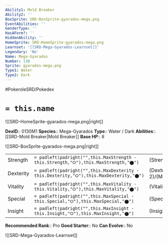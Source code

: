 ```yaml
---
Ability1: Mold Breaker
Ability2: ''
BoxSprite: SRD-BoxSprite-gyarados-mega.png
EventAbilities: ''
GenderType: ''
HasAForm?: ''
HiddenAbility: ''
HomeSprite: SRD-HomeSprite-gyarados-mega.png
Learnset: '[[SRD-Mega-Gyarados-Learnset]]'
Legendary: 'No'
Name: Mega-Gyarados
Number: 130
Sprite: gyarados-mega.png
Type1: Water
Type2: Dark
---
```


#PokeroleSRD/Pokedex

# `= this.name`

![[SRD-HomeSprite-gyarados-mega.png|right]]

**DexID**:: 0130M1
**Species**:: Mega-Gyarados
**Type**:: Water / Dark
**Abilities**:: [[SRD-Mold Breaker|Mold Breaker]]
**Base HP**:: 8

![[SRD-BoxSprite-gyarados-mega.png|right]]

|           |                                                                                        |                                          |
| --------- | -------------------------------------------------------------------------------------- | ---------------------------------------- |
| Strength  | `= padleft(padright("",this.MaxStrength - this.Strength,"⭘"),this.MaxStrength,"⬤")`    | (Strength::4)/(MaxStrength::8)   |
| Dexterity | `= padleft(padright("",this.MaxDexterity - this.Dexterity,"⭘"),this.MaxDexterity,"⬤")` | (Dexterity:: 2)/(MaxDexterity::5) |
| Vitality  | `= padleft(padright("",this.MaxVitality - this.Vitality,"⭘"),this.MaxVitality,"⬤")`    | (Vitality::3)/(MaxVitality::6)   |
| Special   | `= padleft(padright("",this.MaxSpecial - this.Special,"⭘"),this.MaxSpecial,"⬤")`       | (Special::2)/(MaxSpecial::5)     |
| Insight   | `= padleft(padright("",this.MaxInsight - this.Insight,"⭘"),this.MaxInsight,"⬤")`       | (Insight::3)/(MaxInsight::7)     |

**Recommended Rank**:: Pro
**Good Starter**:: No
**Can Evolve**:: No

![[SRD-Mega-Gyarados-Learnset]]